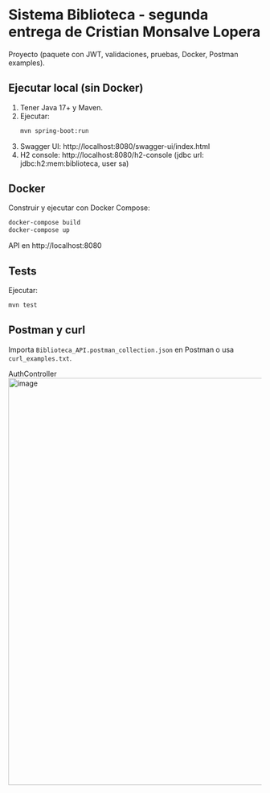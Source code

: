# Sistema Biblioteca - segunda entrega de Cristian Monsalve Lopera

Proyecto (paquete con JWT, validaciones, pruebas, Docker, Postman examples).


## Ejecutar local (sin Docker)
1. Tener Java 17+ y Maven.
2. Ejecutar:
   ```bash
   mvn spring-boot:run
   ```
3. Swagger UI: http://localhost:8080/swagger-ui/index.html
4. H2 console: http://localhost:8080/h2-console (jdbc url: jdbc:h2:mem:biblioteca, user sa)

## Docker
Construir y ejecutar con Docker Compose:
```bash
docker-compose build
docker-compose up
```
API en http://localhost:8080

## Tests
Ejecutar:
```bash
mvn test
```

## Postman y curl
Importa `Biblioteca_API.postman_collection.json` en Postman o usa `curl_examples.txt`.

AuthController
<img width="1153" height="809" alt="image" src="https://github.com/user-attachments/assets/dc8df572-7039-48e5-8031-3999402c89b3" />

